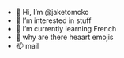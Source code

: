- 👋 Hi, I’m @jaketomcko
- 👀 I’m interested in stuff
- 🌱 I’m currently learning French
- 💞️ why are there heaart emojis
- 📫 mail

<!---
jaketomcko/jaketomcko is a ✨ special ✨ repository because its `README.md` (this file) appears on your GitHub profile.
You can click the Preview link to take a look at your changes.
--->
